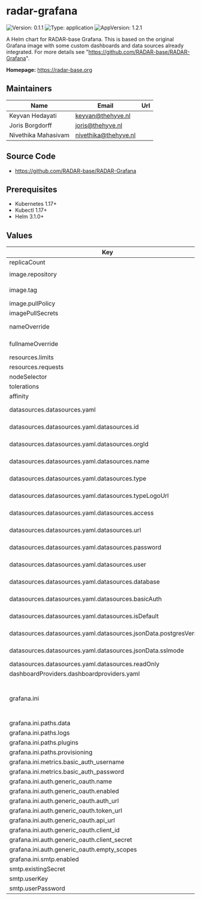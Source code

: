 # radar-grafana

![Version: 0.1.1](https://img.shields.io/badge/Version-0.1.1-informational?style=flat-square) ![Type: application](https://img.shields.io/badge/Type-application-informational?style=flat-square) ![AppVersion: 1.2.1](https://img.shields.io/badge/AppVersion-1.2.1-informational?style=flat-square)

A Helm chart for RADAR-base Grafana. This is based on the original Grafana image with some custom dashboards and data sources already integrated. For more details see "https://github.com/RADAR-base/RADAR-Grafana".

**Homepage:** <https://radar-base.org>

## Maintainers

| Name                | Email                | Url |
| ------------------- | -------------------- | --- |
| Keyvan Hedayati     | keyvan@thehyve.nl    |     |
| Joris Borgdorff     | joris@thehyve.nl     |     |
| Nivethika Mahasivam | nivethika@thehyve.nl |     |

## Source Code

- <https://github.com/RADAR-base/RADAR-Grafana>

## Prerequisites

- Kubernetes 1.17+
- Kubectl 1.17+
- Helm 3.1.0+

## Values

| Key                                                               | Type   | Default                                                                                                                                                                                                                                                   | Description                                                                                                                    |
| ----------------------------------------------------------------- | ------ | --------------------------------------------------------------------------------------------------------------------------------------------------------------------------------------------------------------------------------------------------------- | ------------------------------------------------------------------------------------------------------------------------------ |
| replicaCount                                                      | int    | `1`                                                                                                                                                                                                                                                       | Number of JDBC connector replicas to deploy                                                                                    |
| image.repository                                                  | string | `"radarbase/radar-jdbc-connector"`                                                                                                                                                                                                                        | JDBC connector image repository                                                                                                |
| image.tag                                                         | string | `"latest"`                                                                                                                                                                                                                                                | JDBC connector image tag (immutable tags are recommended) Overrides the image tag whose default is the chart appVersion.       |
| image.pullPolicy                                                  | string | `"IfNotPresent"`                                                                                                                                                                                                                                          | JDBC connector image pull policy                                                                                               |
| imagePullSecrets                                                  | list   | `[]`                                                                                                                                                                                                                                                      | Docker registry secret names as an array                                                                                       |
| nameOverride                                                      | string | `""`                                                                                                                                                                                                                                                      | String to partially override radar-jdbc-connector.fullname template with a string (will prepend the release name)              |
| fullnameOverride                                                  | string | `""`                                                                                                                                                                                                                                                      | String to fully override radar-jdbc-connector.fullname template with a string                                                  |
| resources.limits                                                  | object | `{"cpu":"1000m"}`                                                                                                                                                                                                                                         | CPU/Memory resource limits                                                                                                     |
| resources.requests                                                | object | `{"cpu":"100m","memory":"128Mi"}`                                                                                                                                                                                                                         | CPU/Memory resource requests                                                                                                   |
| nodeSelector                                                      | object | `{}`                                                                                                                                                                                                                                                      | Node labels for pod assignment                                                                                                 |
| tolerations                                                       | list   | `[]`                                                                                                                                                                                                                                                      | Toleration labels for pod assignment                                                                                           |
| affinity                                                          | object | `{}`                                                                                                                                                                                                                                                      | Affinity labels for pod assignment                                                                                             |
| datasources.datasources.yaml                                      | string | `"grafana"`                                                                                                                                                                                                                                               | Values added here will be converted to a datasources.yaml config file which contain the provisioned data source configuration. |
| datasources.datasources.yaml.datasources.id                       | string | `"grafana"`                                                                                                                                                                                                                                               | Values added here will be converted to a datasources.yaml config file which contain the provisioned data source configuration. |
| datasources.datasources.yaml.datasources.orgId                    | string | `"grafana"`                                                                                                                                                                                                                                               | Values added here will be converted to a datasources.yaml config file which contain the provisioned data source configuration. |
| datasources.datasources.yaml.datasources.name                     | string | `"grafana"`                                                                                                                                                                                                                                               | Values added here will be converted to a datasources.yaml config file which contain the provisioned data source configuration. |
| datasources.datasources.yaml.datasources.type                     | string | `"grafana"`                                                                                                                                                                                                                                               | Values added here will be converted to a datasources.yaml config file which contain the provisioned data source configuration. |
| datasources.datasources.yaml.datasources.typeLogoUrl              | string | `"grafana"`                                                                                                                                                                                                                                               | Values added here will be converted to a datasources.yaml config file which contain the provisioned data source configuration. |
| datasources.datasources.yaml.datasources.access                   | string | `"grafana"`                                                                                                                                                                                                                                               | Values added here will be converted to a datasources.yaml config file which contain the provisioned data source configuration. |
| datasources.datasources.yaml.datasources.url                      | string | `"grafana"`                                                                                                                                                                                                                                               | Values added here will be converted to a datasources.yaml config file which contain the provisioned data source configuration. |
| datasources.datasources.yaml.datasources.password                 | string | `"grafana"`                                                                                                                                                                                                                                               | Values added here will be converted to a datasources.yaml config file which contain the provisioned data source configuration. |
| datasources.datasources.yaml.datasources.user                     | string | `"grafana"`                                                                                                                                                                                                                                               | Values added here will be converted to a datasources.yaml config file which contain the provisioned data source configuration. |
| datasources.datasources.yaml.datasources.database                 | string | `"grafana"`                                                                                                                                                                                                                                               | Values added here will be converted to a datasources.yaml config file which contain the provisioned data source configuration. |
| datasources.datasources.yaml.datasources.basicAuth                | string | `"grafana"`                                                                                                                                                                                                                                               | Values added here will be converted to a datasources.yaml config file which contain the provisioned data source configuration. |
| datasources.datasources.yaml.datasources.isDefault                | string | `"grafana"`                                                                                                                                                                                                                                               | Values added here will be converted to a datasources.yaml config file which contain the provisioned data source configuration. |
| datasources.datasources.yaml.datasources.jsonData.postgresVersion | string | `"grafana"`                                                                                                                                                                                                                                               | Values added here will be converted to a datasources.yaml config file which contain the provisioned data source configuration. |
| datasources.datasources.yaml.datasources.jsonData.sslmode         | string | `"grafana"`                                                                                                                                                                                                                                               | Values added here will be converted to a datasources.yaml config file which contain the provisioned data source configuration. |
| datasources.datasources.yaml.datasources.readOnly                 | string | `"grafana"`                                                                                                                                                                                                                                               | TimescaleDB database username                                                                                                  |
| dashboardProviders.dashboardproviders.yaml                        | string | `"grafana"`                                                                                                                                                                                                                                               | TimescaleDB database username                                                                                                  |
| grafana.ini                                                       | -      | `` | All variables under this can be used to update the "grafana.ini" configuration file. Values added here will be converted to .ini format. Please refer to "https://grafana.com/docs/grafana/v8.0/administration/configuration/" for more information. |
| grafana.ini.paths.data                                            | string | `"grafana"`                                                                                                                                                                                                                                               | TimescaleDB database username                                                                                                  |
| grafana.ini.paths.logs                                            | string | `"password"`                                                                                                                                                                                                                                              | TimescaleDB database password                                                                                                  |
| grafana.ini.paths.plugins                                         | string | `"grafana-metrics"`                                                                                                                                                                                                                                       | TimescaleDB database name                                                                                                      |
| grafana.ini.paths.provisioning                                    | string | `"grafana-metrics"`                                                                                                                                                                                                                                       | TimescaleDB database name                                                                                                      |
| grafana.ini.metrics.basic_auth_username                           | string | `"grafana-metrics"`                                                                                                                                                                                                                                       | TimescaleDB database name                                                                                                      |
| grafana.ini.metrics.basic_auth_password                           | string | `"grafana-metrics"`                                                                                                                                                                                                                                       | TimescaleDB database name                                                                                                      |
| grafana.ini.auth.generic_oauth.name                               | string | `"grafana-metrics"`                                                                                                                                                                                                                                       | TimescaleDB database name                                                                                                      |
| grafana.ini.auth.generic_oauth.enabled                            | string | `"grafana-metrics"`                                                                                                                                                                                                                                       | TimescaleDB database name                                                                                                      |
| grafana.ini.auth.generic_oauth.auth_url                           | string | `"grafana-metrics"`                                                                                                                                                                                                                                       | TimescaleDB database name                                                                                                      |
| grafana.ini.auth.generic_oauth.token_url                          | string | `"grafana-metrics"`                                                                                                                                                                                                                                       | TimescaleDB database name                                                                                                      |
| grafana.ini.auth.generic_oauth.api_url                            | string | `"grafana-metrics"`                                                                                                                                                                                                                                       | TimescaleDB database name                                                                                                      |
| grafana.ini.auth.generic_oauth.client_id                          | string | `"grafana-metrics"`                                                                                                                                                                                                                                       | TimescaleDB database name                                                                                                      |
| grafana.ini.auth.generic_oauth.client_secret                      | string | `"grafana-metrics"`                                                                                                                                                                                                                                       | TimescaleDB database name                                                                                                      |
| grafana.ini.auth.generic_oauth.empty_scopes                       | string | `"grafana-metrics"`                                                                                                                                                                                                                                       | TimescaleDB database name                                                                                                      |
| grafana.ini.smtp.enabled                                          | string | `"grafana-metrics"`                                                                                                                                                                                                                                       | TimescaleDB database name                                                                                                      |
| smtp.existingSecret                                               | string | `"grafana-metrics"`                                                                                                                                                                                                                                       | TimescaleDB database name                                                                                                      |
| smtp.userKey                                                      | string | `"grafana-metrics"`                                                                                                                                                                                                                                       | TimescaleDB database name                                                                                                      |
| smtp.userPassword                                                 | string | `"grafana-metrics"`                                                                                                                                                                                                                                       | TimescaleDB database name                                                                                                      |
